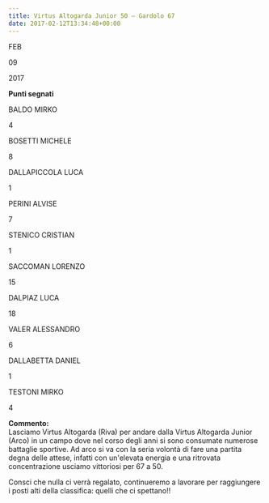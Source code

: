 ```yaml
---
title: Virtus Altogarda Junior 50 – Gardolo 67
date: 2017-02-12T13:34:48+00:00
---
```

FEB

09

2017

**Punti segnati**

BALDO MIRKO

4

BOSETTI MICHELE

8

DALLAPICCOLA LUCA

1

PERINI ALVISE

7

STENICO CRISTIAN

1

SACCOMAN LORENZO

15

DALPIAZ LUCA

18

VALER ALESSANDRO

6

DALLABETTA DANIEL

1

TESTONI MIRKO

4

**Commento:**  
Lasciamo Virtus Altogarda (Riva) per andare dalla Virtus Altogarda Junior (Arco) in un campo dove nel corso degli anni si sono consumate numerose battaglie sportive. Ad arco si va con la seria volontà di fare una partita degna delle attese, infatti con un'elevata energia e una ritrovata concentrazione usciamo vittoriosi per 67 a 50.

Consci che nulla ci verrà regalato, continueremo a lavorare per raggiungere i posti alti della classifica: quelli che ci spettano!!